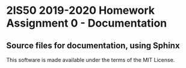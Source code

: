# 2IS50 2019-2020 Homework Assignment 0 - Documentation

## Source files for documentation, using Sphinx

This software is made available under the terms of the MIT License.
